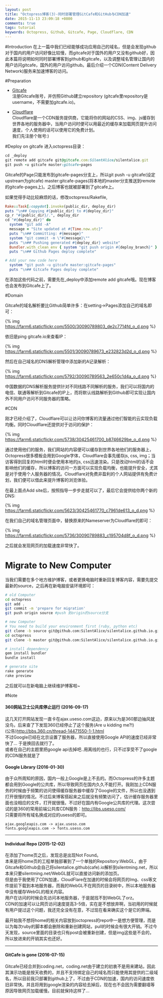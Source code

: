 ```yaml
---
layout: post
title: "Octopress博客(3)-同时部署管理GitCafe和GitHub与CDN加速"
date: 2015-11-13 23:09:18 +0800
comments: true
tags: tutorial
keywords: Octopress, Github, Gitcafe, Page, Cloudflare, CDN
---
```

#Introduction
在上一篇中我们已经能够成功应用自己的域名，但是会发现github对于国内的用户访问好像比较慢，而gitcafe对于国外的用户又没有github好，因此本篇将说明如何同时部署博客到github和gitcafe，以及调整域名管理让国内的用户访问gitcafe，国外的用户访问github。最后介绍一个CDN(Content Delivery Network)服务来加速博客的访问。

#Preparation
* [Gitcafe](https://gitcafe.com)
<br>注册Gitcafe账号，并仿照Github建立repository (gitcafe里repository是username，不需要加gitcafe.io)。

* [Cloudflare](https://www.cloutflare.com)
<br>Cloudflare是一个CDN服务提供商，它能将你的网站的CSS、img、js缓存到世界各地的服务器中，当用户访问时便可以用最近的缓存来加载网页提升访问速度，个人使用的话可以使用它的免费计划。
<br>我们先注册个账号:)

<!-- more -->

#Deploy on gitcafe
进入octopress目录：

```ruby
cd _deploy
git remote add gitcafe git@gitcafe.com:SilentAlice/silentalice.git
git push -u gitcafe master:gitcafe-pages
```

Gitcafe的Page只能发布到gitcafe-pages分支上，所以git push -u gitcafe(设定upstream为gitcafe) master:gitcafe-pages(将本地的master分支推送到remote的gitcafe-pages上)。之后博客也就被部署到了gitcafe上。

如果觉得手动比较麻烦的话，修改octopress/Rakefile, 

```ruby
Rake::Task[:copydot].invoke(public_dir, deploy_dir)
puts "\n## Copying #{public_dir} to #{deploy_dir}"
cp_r "#{public_dir}/.", deploy_dir
cd "#{deploy_dir}" do
  system "git add -A"
  message = "Site updated at #{Time.now.utc}"
  puts "\n## Committing: #{message}"
  system "git commit -m \"#{message}\""
  puts "\n## Pushing generated #{deploy_dir} website"
  Bundler.with_clean_env { system "git push origin #{deploy_branch}" }
  puts "\n## Github Pages deploy complete"

# Add your new code here
  system "git push -u gitcafe master:gitcafe-pages"
  puts "\n## Gitcafe Pages deploy complete"
```

在添加这些代码之前，需要先在\_deploy中添加remote add gitcafe哦。现在博客也会发布到Gitcafe上了。

#Domain

Gitcafe的域名解析要比Github简单许多：在setting->Pages添加自己的域名即可：

{% img https://farm6.staticflickr.com/5500/30090789803_de2c7714fd_o_d.png %}

依旧是ping gitcafe.io来查看IP：

{% img https://farm6.staticflickr.com/5501/30090789673_e232823d2d_o_d.png %}

然后在自己域名的DNS解析管理中添加新的A记录解析：

{% img https://farm6.staticflickr.com/5792/30090789563_2e650c1d4a_o_d.png %}

中国数据的DNS解析服务提供针对不同线路不同解析的服务，我们可以将国内的电信、联通等解析到Gitcafe的IP上，而将默认线路解析到Github即可实现让国内外不同用户访问不同服务器的策略。

#CDN

刚才已经介绍了，Cloudflare可以让访问你博客的流量通过他们智能的云实现负载均衡。同时Cloudflare还提供对于访问的保护：

{% img https://farm6.staticflickr.com/5738/30425461700_b8746629be_o_d.png %}

通过使用他们的服务，我们网站的内容便可以缓存到世界各地他们的服务器上，Octopress很多模板会用到Google字体，Cloudflare会事先缓存js, css, img；当访客得到回复的html时便会使用本地的js, css迅速渲染。只是改动html的话不会影响他们的缓存，所以博客的访问一方面可以实现负载均衡，也能提升安全，尤其是对于使用个人服务器的情况。Cloudflare对免费非盈利的个人网站提供有免费计划，我们便可以借此来提升博客的浏览体验。

在最上面点Add site后，按照指导一步步走就可以了，最后它会提供给你两个新的DNS:

{% img https://farm6.staticflickr.com/5623/30425461770_c7961de613_o_d.png %}

在我们自己的域名管理页面中，替换原来的Nameserver为Cloudflare的即可：

{% img https://farm6.staticflickr.com/5736/30090789883_c195704d8f_o_d.png %}

之后就会发现网页的加载速度非常快了。

# Migrate to New Computer

当我们需要在多个地方维护博客，或者更换电脑时重新回复博客内容，需要先提交最新的source，之后再在新电脑安装环境即可：

```sh
# old Computer
cd octopress
git add .
git commit -m 'prepare for migration'
git push origin source #push 到origin的source分支

# new Computer
# You need to build your environment first (ruby, python etc)
git clone -b source git@github.com:SilentAlice/silentalice.github.io.git octopress
cd octopress
git clone -b master git@github.com:SilentAlice/silentalice.github.io.git _deploy

# install dependency
gem install bundler
bundle install

# generate site
rake generate
rake preview
```

之后就可以在新电脑上继续维护博客啦~

#Note

#### 360网站卫士公共库停止运行 (2016-09-17)

这几天打开网站发现一直卡在ajax.useso.com这边，原来以为是360那边抽风就没鸟，后来查了下发现360已经停止了这个服务(Are u kidding me?!)<br>
(公告)http://bbs.360.cn/thread-14471550-1-1.html<br>
不过Google已经在北京设置了服务器，所以直接使用Google API的速度已经非常快了... 于是换回去就行了。<br>
或者在自己的主题里把google api去掉吧..用离线的也行，只不过享受不了google的CDN服务就是了

#### Google Library (2016-01-30)

由于众所周知的原因，国内一般上Google是上不去的。而Octopress的许多主题都会用到Google的公共库，所以导致网页在国内久久不能打开。我刚加上CDN服务的时候由于频繁的访问使得缓存服务器中缓存了Google的文件，所以也没遇到打开很慢的情况。不过后来博客搭起来之后就没有频繁访问了，估计缓存服务器里面也没相应的文件，打开就很慢。不过好在国内有Google公共库的代理。这次尝试的是360的常用前端公共库CDN服务：http://libs.useso.com/
<br>只需要将所有域名换成对应的useso的即可。
```
ajax.googleapis.com -> ajax.useso.com
fonts.googleapis.com -> fonts.useso.com
```
------

#### Individual Repo (2015-12-02)

在添加了home页之后，发现总是出现Not Found。
<br>本来是将home页的工程单独部署到了一个单独的Repository:WebGL，由于Gitcafe和Github会自己将silentalice.github(cafe).io解析到silentming.net，所以本来只要silentming.net/WebGL就可以直接访问新的添加页。
<br>但是由于我使用了CDN加速，CloudFlare在加速的时候会将网页的Img、css等文件提前下载到本地服务器，而我的WebGL不在网页的目录树中，所以本地服务器中没有缓存WebGL的相关内容。
<br>用户在访问的时候会先访问本地服务器，于是就找不到WebGL了orz。
<br>CDN的加速可以让网页访问速度提高3-5倍，实在是不想放弃啊，当初用的时候就有用户提过这个问题，我还完全没有在意，不过现在看来确实这个是它的弊端。

最开始我不想将home的相关内容放到octopress的repo中一是想方便管理，而是以为每次ruby的脚本都会删除和重新创建网站，pull的时候会有很大开销。不过今天发现，source里面的目录也只有post会被重新创建，但是img这些是不会的，所以放进来的开销其实也还好。

------

#### GitCafe is gone (2016-07-15)
Gitcafe已经合并到coding.net，coding.net由于建立的初衷不是用来建站，因此其演示功能是按天收费的，并且不支持绑定自己的域名而只能使用其提供的二级域名，所以目前我只部署到github上了，不过由于CDN的加速，国内的访问速度依旧非常快。并且将用到google渲染的内容给去掉后，现在也不会因为需要翻墙等原因导致网页加载缓慢。目前就保持这样了...

